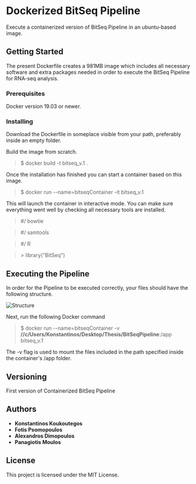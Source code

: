 # Dockerized BitSeq Pipeline

Execute a containerized version of BitSeq Pipeline in an ubuntu-based image. 

## Getting Started

The present Dockerfile creates a 981MB image which includes all necessary software and extra packages needed in order to execute the BitSeq Pipeline for RNA-seq analysis. 

### Prerequisites

Docker version 19.03 or newer.

### Installing

Download the Dockerfile in someplace visible from your path, preferably inside an empty folder.

Build the image from scratch.


>$ docker build -t bitseq_v.1 .


Once the installation has finished you can start a container based on this image.


>$ docker run --name=bitseqContainer -it bitseq_v.1


This will launch the container in interactive mode. You can make sure everything went well by checking all necessary tools are installed. 


> #/ bowtie

> #/ samtools

> #/ R

> \> library("BitSeq")


## Executing the Pipeline

In order for the Pipeline to be executed correctly, your files should have the following structure.

![Structure](https://user-images.githubusercontent.com/56021536/68848149-7abb0180-06d8-11ea-81e0-7567286a8239.png)

Next, run the following Docker command

>$ docker run --name=bitseqContainer -v **//c/Users/Konstantinos/Desktop/Thesis/BitSeqPipeline**:/app bitseq_v.1

The -v flag is used to mount the files included in the path specified inside the container's /app folder.

## Versioning

First version of Containerized BitSeq Pipeline

## Authors

* **Konstantinos Koukoutegos** 
* **Fotis Psomopoulos** 
* **Alexandros Dimopoulos** 
* **Panagiotis Moulos** 


## License

This project is licensed under the MIT License.



